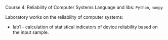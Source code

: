 Course 4. Reliability of Computer Systems
Language and libs:  `Python`,  `numpy`

Laboratory works on the reliability of computer systems:

* lab1 - calculation of statistical indicators of device reliability based on the input sample.